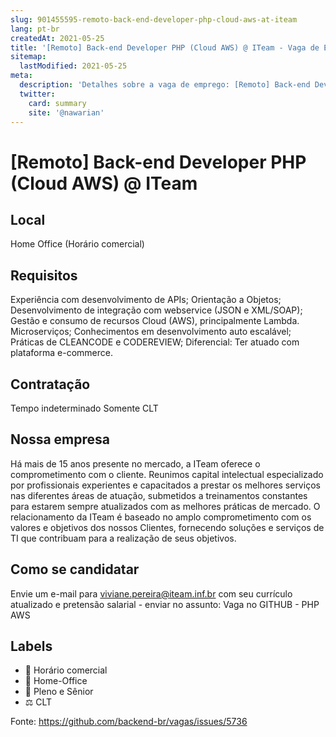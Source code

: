 ```yaml
---
slug: 901455595-remoto-back-end-developer-php-cloud-aws-at-iteam
lang: pt-br
createdAt: 2021-05-25
title: '[Remoto] Back-end Developer PHP (Cloud AWS) @ ITeam - Vaga de Emprego'
sitemap:
  lastModified: 2021-05-25
meta:
  description: 'Detalhes sobre a vaga de emprego: [Remoto] Back-end Developer PHP (Cloud AWS) @ ITeam'
  twitter:
    card: summary
    site: '@nawarian'
---
```


# [Remoto] Back-end Developer PHP (Cloud AWS) @ ITeam

<!--
==================================================
POR FAVOR, SÓ POSTE SE A VAGA FOR PARA TRABALHAR COM REACT OU TECNOLOGIAS DO ECOSSISTEMA!

Exemplo: [São Paulo] Developer na NOME DA EMPRESA`
==================================================
-->


## Local

Home Office (Horário comercial)

## Requisitos

Experiência com desenvolvimento de APIs;
Orientação a Objetos;
Desenvolvimento de integração com webservice (JSON e XML/SOAP);
Gestão e consumo de recursos Cloud (AWS), principalmente Lambda.
Microserviços;
Conhecimentos em desenvolvimento auto escalável;
Práticas de CLEANCODE e CODEREVIEW;
Diferencial: Ter atuado com plataforma e-commerce.


## Contratação

Tempo indeterminado
Somente CLT


## Nossa empresa

Há mais de 15 anos presente no mercado, a ITeam oferece o comprometimento com o cliente.
Reunimos capital intelectual especializado por profissionais experientes e capacitados a prestar os melhores serviços nas diferentes áreas de atuação, submetidos a treinamentos constantes para estarem sempre atualizados com as melhores práticas de mercado. 
O relacionamento da ITeam é baseado no amplo comprometimento com os valores e objetivos dos nossos Clientes, fornecendo soluções e serviços de TI que contribuam para a realização de seus objetivos.

## Como se candidatar

Envie um e-mail para viviane.pereira@iteam.inf.br com seu currículo atualizado e pretensão salarial - enviar no assunto: Vaga no GITHUB - PHP AWS

## Labels

- 🏢 Horário comercial
- 🏢 Home-Office
- 👨 Pleno e Sênior
- ⚖️ CLT

Fonte: https://github.com/backend-br/vagas/issues/5736